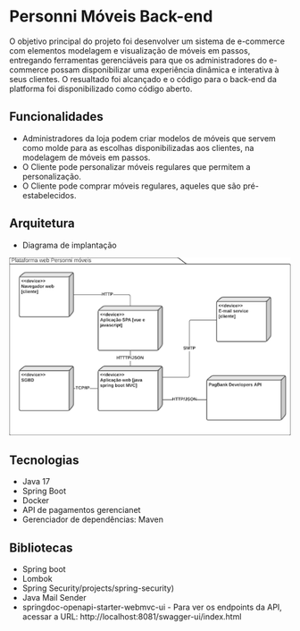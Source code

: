 # Personni Móveis Back-end

O objetivo principal do projeto foi desenvolver um sistema de e-commerce com elementos modelagem e visualização de móveis em passos, entregando ferramentas gerenciáveis para que os administradores do e-commerce possam disponibilizar uma experiência dinâmica e interativa à seus clientes. O resualtado foi alcançado e o código para o back-end da platforma foi disponibilizado como código aberto.

## Funcionalidades

  * Administradores da loja podem criar modelos de móveis que servem como molde para as escolhas disponibilizadas aos clientes, na modelagem de móveis em passos.
  * O Cliente pode personalizar móveis regulares que permitem a personalização.
  * O Cliente pode comprar móveis regulares, aqueles que são pré-estabelecidos.

## Arquitetura

  * Diagrama de implantação

  ![Diagrama de implantação](./github%20resources/diagrama%20de%20implantação.png)

## Tecnologias

  * Java 17
  * Spring Boot
  * Docker
  * API de pagamentos gerencianet
  * Gerenciador de dependências: Maven

## Bibliotecas

  * Spring boot
  * Lombok
  * Spring Security/projects/spring-security)
  * Java Mail Sender
  * springdoc-openapi-starter-webmvc-ui - Para ver os endpoints da API, acessar a URL: http://localhost:8081/swagger-ui/index.html
